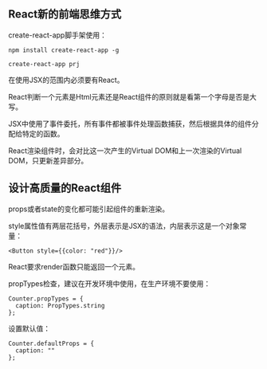 ## React新的前端思维方式
create-react-app脚手架使用：    
```
npm install create-react-app -g

create-react-app prj
```

在使用JSX的范围内必须要有React。  

React判断一个元素是Html元素还是React组件的原则就是看第一个字母是否是大写。  

JSX中使用了事件委托，所有事件都被事件处理函数捕获，然后根据具体的组件分配给特定的函数。  

React渲染组件时，会对比这一次产生的Virtual DOM和上一次渲染的Virtual DOM，只更新差异部分。

## 设计高质量的React组件
props或者state的变化都可能引起组件的重新渲染。  

style属性值有两层花括号，外层表示是JSX的语法，内层表示这是一个对象常量：  
```
<Button style={{color: "red"}}/>
```

React要求render函数只能返回一个元素。  

propTypes检查，建议在开发环境中使用，在生产环境不要使用：    
```
Counter.propTypes = {
  caption: PropTypes.string
};
```

设置默认值：  
```
Counter.defaultProps = {
  caption: ""
};
```






